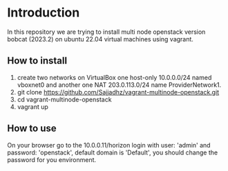 # Introduction
In this repository we are trying to install multi node openstack version bobcat (2023.2) on ubuntu 22.04 virtual machines using vagrant.

## How to install 
1. create two networks on VirtualBox one host-only 10.0.0.0/24 named vboxnet0 and another one NAT 203.0.113.0/24 name ProviderNetwork1.
2. git clone https://github.com/Sajjadhz/vagrant-multinode-openstack.git
3. cd vagrant-multinode-openstack
4. vagrant up

## How to use
On your browser go to the 10.0.0.11/horizon login with user: 'admin' and password: 'openstack', default domain is 'Default', you should change the password for you environment.
